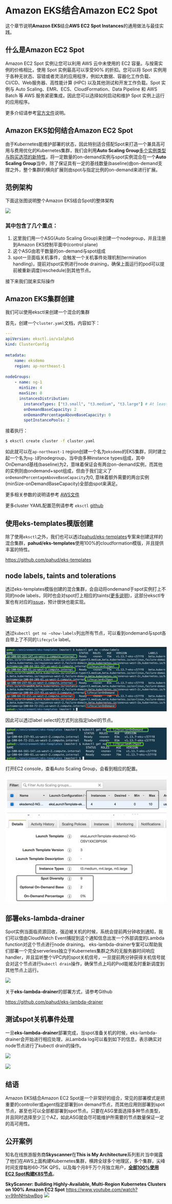 # Amazon EKS结合Amazon EC2 Spot

这个章节说明**Amazon EKS**结合**AWS EC2 Spot Instances**的通用做法与最佳实践。



## 什么是Amazon EC2 Spot

Amazon EC2 Spot 实例让您可以利用 AWS 云中未使用的 EC2 容量。与按需实例的价格相比，使用 Spot 实例最高可以享受90% 的折扣。您可以将 Spot 实例用于各种无状态、容错或者灵活的应用程序，例如大数据、容器化工作负载、CI/CD、Web服务器、高性能计算 (HPC) 以及其他测试和开发工作负载。Spot 实例与 Auto Scaling、EMR、ECS、CloudFormation、Data Pipeline 和 AWS Batch 等 AWS 服务紧密集成，因此您可以选择如何启动和维护 Spot 实例上运行的应用程序。

更多介绍请参考[官方文件](https://aws.amazon.com/cn/ec2/spot/?nc1=f_ls)说明。



## Amazon EKS如何结合Amazon EC2 Spot

由于Kubernetes能维护部署的状态，因此特别适合搭配Spot来打造一个兼具高可用与费用优化的Kubernetes集群，我们会利用**Auto Scaling Group**[多个实例类型与购买选项的新特性](https://docs.aws.amazon.com/zh_cn/autoscaling/ec2/userguide/asg-purchase-options.html)，将一定数量的on-demand实例与spot实例混合在一个**Auto Scaling Group**当中，除了保证具有一定的基线数量(baseline)由on-demand支撑之外，整个集群的横向扩展则由spot与指定比例的on-demand来进行扩展。



## 范例架构

下面这张图说明整个Amazon EKS结合Spot的整体架构

![](https://raw.githubusercontent.com/pahud/eks-templates/master/images/arch-overview.png)



### 其中包含了几个重点：

1. 这里我们用一个ASG(Auto Scaling Group)来创建一个nodegroup，并且注册到Amazon EKS控制平面中(control plane)
2. 这个ASG由若干数量的on-demand与spot组成
3. spot一旦面临关机事件，会触发一个关机事件处理机制(termination handling)，提前对spot实例进行node draining，确保上面运行的pod可以提前被重新调度(reschedule)到其他节点。

接下来我们就来实际操作

## Amazon EKS集群创建

我们可以使用eksctl来创建一个混合的集群

首先，创建一个`cluster.yaml`文档，内容如下：

```yaml
---
apiVersion: eksctl.io/v1alpha5
kind: ClusterConfig

metadata:
    name: eksdemo
    region: ap-northeast-1

nodeGroups:
    - name: ng-1
      minSize: 4
      maxSize: 8
      instancesDistribution:
        instanceTypes: ["t3.small", "t3.medium", "t3.large"] # At least two instance types should be specified
        onDemandBaseCapacity: 2
        onDemandPercentageAboveBaseCapacity: 0
        spotInstancePools: 2
```

接着执行：

```bash
$ eksctl create cluster -f cluster.yaml
```

如此就可以在`ap-northeast-1` region创建一个名为`eksdemo`的EKS集群，同时建立起一个名为`ng-1`的nodegroup，当中由多种instance types组成，其中OnDemand基线(baseline)为2，意味着保证会有两台on-demand实例，而其他的实例则由ondemand+spot组成，但由于我们定义了`onDemandPercentageAboveBaseCapacity`为0, 意味着额外需要的两台实例(minSize-onDemandBaseCapacity)全部由spot来满足。

更多相关参数的说明请参考 [AWS文件](https://docs.aws.amazon.com/autoscaling/ec2/userguide/asg-purchase-options.html) 

更多cluster YAML配置范例请参考 `eksctl` [github](https://github.com/weaveworks/eksctl/tree/master/examples)



## 使用eks-templates模版创建

除了使用`eksctl`之外，我们也可以透过[pahud/eks-templates](https://github.com/pahud/eks-templates)专案来创建这样的混合集群，**pahud/eks-templates**使用100%的cloudformation模版，并且提供丰富的特性。

https://github.com/pahud/eks-templates


## node labels, taints and tolerations
透过eks-templates模版创建的混合集群，会自动将ondemand于spot实例打上不同的node labels，同时也会对spot打上相应的taints([更多说明](https://github.com/pahud/eks-templates#node-labels-taints-and-tolerations))，这部分eksctl专案也有对应的[issue](https://github.com/weaveworks/eksctl/issues/929)，预计很快也能实现。


## 验证集群

透过`kubectl get no —show-labels`列出所有节点，可以看到ondemand与spot各自带上了不同的`lifecycle` label。

![](images/01.png)

因此可以透过label select的方式列出指定label的节点。

![](images/02.png)

打开EC2 console，查看Auto Scaling Group，会看到相应的配置。

![](images/03.png)

## 部署eks-lambda-drainer

Spot实例当面临资源回收，强迫被关机的时候，系统会提前两分钟收到通知，我们可以借由CloudWatch Event捕捉到这个通知信息出发一个外部调度的Lambda function对这个节点进行node draining。 eks-lambda-drainer专案可以帮助我们部署一个完全serverless独立于Kubernetes集群之外的无服务器时间响应handler，并且监听整个VPC内的spot关机信号，一旦提前两分钟获得关机信号就会对这个节点进行`kubectl drain`操作，确保节点上吗的Pod能被及时重新调度到其他节点上运行。

![](https://raw.github.com/pahud/eks-lambda-drainer/master/images/eks-lambda-drainer.png)

关于**eks-lambda-drainer**的部署方式，请参考Github

https://github.com/pahud/eks-lambda-drainer



## 测试spot关机事件处理

一旦**eks-lambda-drainer**部署完成，当spot准备关机的时候，eks-lambda-drainer会开始进行相应处理，从Lambda log可以看到如下的信息，表示确实对node节点进行了kubectl drain的操作。

![](https://raw.github.com/pahud/eks-lambda-drainer/master/images/11.png)

![](https://raw.github.com/pahud/eks-lambda-drainer/master/images/12.png)



## 结语

Amazon EKS结合Amazon EC2 Spot是一个非常好的组合，常见的部署模式是把重要的controller或agent指定部署到on demand节点，而其他应用则部署到spot节点，甚至也可以全部都部署到spot节点。只要在ASG里面选择多种节点类型，并且同时选择至少三个AZ，如此ASG就会尽可能维护所需要的节点数量保证一定的高可用性。



## 公开案例

知名在线旅游服务商**Skyscanner**在**This is My Architecture**系列影片当中揭露了他们在AWS上面构建Kubernetes集群，横跨全球多个地理区，多个集群，尖峰时间支撑每秒60-75K QPS，以及每个月8千万个月独立用户，<u>**全部100%使用EC2 Spot构建K8S节点**</u>。

**SkyScanner: Building Highly-Available, Multi-Region Kubernetes Clusters on 100% Amazon EC2 Spot**
https://www.youtube.com/watch?v=99nNHsbwBpg
![](https://i.ytimg.com/vi/99nNHsbwBpg/maxresdefault.jpg)

